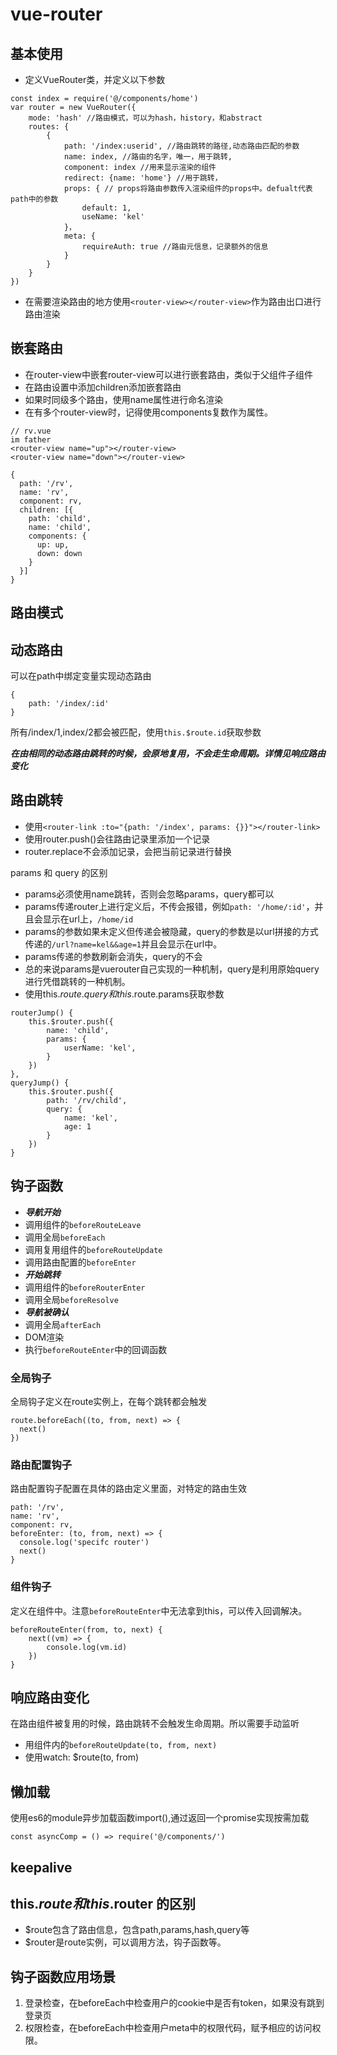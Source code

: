 # vue-router

## 基本使用

- 定义VueRouter类，并定义以下参数
  
```
const index = require('@/components/home')
var router = new VueRouter({
    mode: 'hash' //路由模式，可以为hash，history，和abstract
    routes: {
        {
            path: '/index:userid', //路由跳转的路径,动态路由匹配的参数
            name: index, //路由的名字，唯一，用于跳转,
            component: index //用来显示渲染的组件
            redirect: {name: 'home'} //用于跳转，
            props: { // props将路由参数传入渲染组件的props中。defualt代表path中的参数
                default: 1,
                useName: 'kel'
            }，
            meta: {
                requireAuth: true //路由元信息，记录额外的信息
            }
        }
    }
})
```

- 在需要渲染路由的地方使用```<router-view></router-view>```作为路由出口进行路由渲染

## 嵌套路由

- 在router-view中嵌套router-view可以进行嵌套路由，类似于父组件子组件
- 在路由设置中添加children添加嵌套路由
- 如果时同级多个路由，使用name属性进行命名渲染
- 在有多个router-view时，记得使用components复数作为属性。

```
// rv.vue
im father
<router-view name="up"></router-view>
<router-view name="down"></router-view>
```
```
{
  path: '/rv',
  name: 'rv',
  component: rv,
  children: [{
    path: 'child',
    name: 'child',
    components: {
      up: up,
      down: down
    }
  }]
}
```

## 路由模式

## 动态路由

可以在path中绑定变量实现动态路由

```
{
    path: '/index/:id'
}
```

所有/index/1,index/2都会被匹配，使用```this.$route.id```获取参数

***在由相同的动态路由跳转的时候，会原地复用，不会走生命周期。详情见响应路由变化***

## 路由跳转

- 使用```<router-link :to="{path: '/index', params: {}}"></router-link>```
- 使用router.push()会往路由记录里添加一个记录
- router.replace不会添加记录，会把当前记录进行替换

params 和 query 的区别

- params必须使用name跳转，否则会忽略params，query都可以
- params传递router上进行定义后，不传会报错，例如```path: '/home/:id'```，并且会显示在url上，```/home/id```
- params的参数如果未定义但传递会被隐藏，query的参数是以url拼接的方式传递的```/url?name=kel&&age=1```并且会显示在url中。
- params传递的参数刷新会消失，query的不会
- 总的来说params是vuerouter自己实现的一种机制，query是利用原始query进行凭借跳转的一种机制。
- 使用this.$route.query和this.$route.params获取参数

```
routerJump() {
    this.$router.push({
        name: 'child',
        params: {
            userName: 'kel',
        }
    })
},
queryJump() {
    this.$router.push({
        path: '/rv/child',
        query: {
            name: 'kel',
            age: 1
        }
    })
}
```

## 钩子函数

- ***导航开始***
- 调用组件的```beforeRouteLeave```
- 调用全局```beforeEach```
- 调用复用组件的```beforeRouteUpdate```
- 调用路由配置的```beforeEnter```
- ***开始跳转***
- 调用组件的```beforeRouterEnter```
- 调用全局```beforeResolve```
- ***导航被确认***
- 调用全局```afterEach```
- DOM渲染
- 执行```beforeRouteEnter```中的回调函数

### 全局钩子

全局钩子定义在route实例上，在每个跳转都会触发

```
route.beforeEach((to, from, next) => {
  next()
})
```

### 路由配置钩子

路由配置钩子配置在具体的路由定义里面，对特定的路由生效
```
path: '/rv',
name: 'rv',
component: rv,
beforeEnter: (to, from, next) => {
  console.log('specifc router')
  next()
}
```

### 组件钩子

定义在组件中。注意```beforeRouteEnter```中无法拿到this，可以传入回调解决。

```
beforeRouteEnter(from, to, next) {
    next((vm) => {
        console.log(vm.id)
    })
}
```

## 响应路由变化

在路由组件被复用的时候，路由跳转不会触发生命周期。所以需要手动监听

- 用组件内的```beforeRouteUpdate(to, from, next)```
- 使用watch: $route(to, from)

## 懒加载

使用es6的module异步加载函数import(),通过返回一个promise实现按需加载

```
const asyncComp = () => require('@/components/')
```

## keepalive

## this.$route 和 this.$router 的区别

- $route包含了路由信息，包含path,params,hash,query等
- $router是route实例，可以调用方法，钩子函数等。

## 钩子函数应用场景

1. 登录检查，在beforeEach中检查用户的cookie中是否有token，如果没有跳到登录页
2. 权限检查，在beforeEach中检查用户meta中的权限代码，赋予相应的访问权限。
